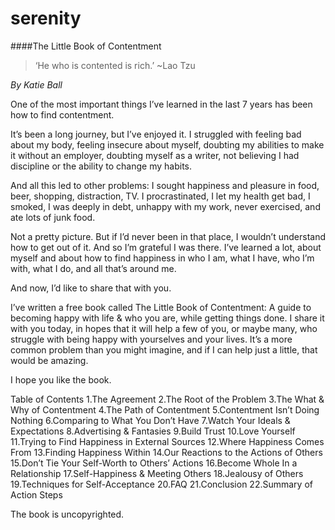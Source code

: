 serenity
========

####The Little Book of Contentment

>‘He who is contented is rich.’ ~Lao Tzu

*By Katie Ball*

One of the most important things I’ve learned in the last 7 years has been how to find contentment.

It’s been a long journey, but I’ve enjoyed it. I struggled with feeling bad about my body, feeling insecure about myself, doubting my abilities to make it without an employer, doubting myself as a writer, not believing I had discipline or the ability to change my habits.

And all this led to other problems: I sought happiness and pleasure in food, beer, shopping, distraction, TV. I procrastinated, I let my health get bad, I smoked, I was deeply in debt, unhappy with my work, never exercised, and ate lots of junk food.

Not a pretty picture. But if I’d never been in that place, I wouldn’t understand how to get out of it. And so I’m grateful I was there. I’ve learned a lot, about myself and about how to find happiness in who I am, what I have, who I’m with, what I do, and all that’s around me.

And now, I’d like to share that with you.

I’ve written a free book called The Little Book of Contentment: A guide to becoming happy with life & who you are, while getting things done. I share it with you today, in hopes that it will help a few of you, or maybe many, who struggle with being happy with yourselves and your lives. It’s a more common problem than you might imagine, and if I can help just a little, that would be amazing.

I hope you like the book.

Table of Contents
1.The Agreement
2.The Root of the Problem
3.The What & Why of Contentment
4.The Path of Contentment
5.Contentment Isn’t Doing Nothing
6.Comparing to What You Don’t Have
7.Watch Your Ideals & Expectations
8.Advertising & Fantasies
9.Build Trust
10.Love Yourself
11.Trying to Find Happiness in External Sources
12.Where Happiness Comes From
13.Finding Happiness Within
14.Our Reactions to the Actions of Others
15.Don’t Tie Your Self-Worth to Others’ Actions
16.Become Whole In a Relationship
17.Self-Happiness & Meeting Others
18.Jealousy of Others
19.Techniques for Self-Acceptance
20.FAQ
21.Conclusion
22.Summary of Action Steps

The book is uncopyrighted.
